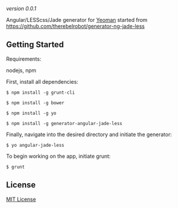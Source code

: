 *version 0.0.1*

Angular/LESScss/Jade generator for [Yeoman](http://yeoman.io) started from https://github.com/therebelrobot/generator-ng-jade-less

## Getting Started

Requirements:

nodejs, npm

First, install all dependencies:

```
$ npm install -g grunt-cli

$ npm install -g bower

$ npm install -g yo

$ npm install -g generator-angular-jade-less
```

Finally, navigate into the desired directory and initiate the generator:

```
$ yo angular-jade-less

```

To begin working on the app, initiate grunt:

```
$ grunt

```


## License

[MIT License](http://en.wikipedia.org/wiki/MIT_License)
